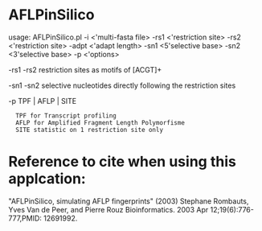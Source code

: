 # AFLPinSilico

usage:
 AFLPinSilico.pl -i <'multi-fasta file> -rs1 <'restriction site> -rs2 <'restriction site> -adpt <'adapt length> -sn1 <5'selective base> -sn2 <3'selective base> -p <'options>
   
  -rs1 -rs2 restriction sites as motifs of [ACGT]+
 
  -sn1 -sn2 selective nucleotides directly following the restriction sites
 
  -p TPF | AFLP | SITE
 
      TPF for Transcript profiling
      AFLP for Amplified Fragment Length Polymorfisme
      SITE statistic on 1 restriction site only

  
# Reference to cite when using this applcation:
"AFLPinSilico, simulating AFLP fingerprints" (2003)
Stephane Rombauts, Yves Van de Peer, and Pierre Rouz<C8>
Bioinformatics. 2003 Apr 12;19(6):776-777,PMID: 12691992.
